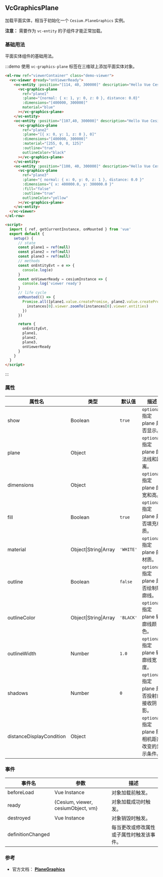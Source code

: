 ## VcGraphicsPlane

加载平面实体，相当于初始化一个 `Cesium.PlaneGraphics` 实例。

**注意：** 需要作为 `vc-entity` 的子组件才能正常加载。

### 基础用法

平面实体组件的基础用法。

:::demo 使用 `vc-graphics-plane` 标签在三维球上添加平面实体对象。

```html
<el-row ref="viewerContainer" class="demo-viewer">
  <vc-viewer @ready="onViewerReady">
    <vc-entity :position="[114, 40, 300000]" description="Hello Vue Cesium">
      <vc-graphics-plane
        ref="plane1"
        :plane="{normal: { x: 1, y: 0, z: 0 }, distance: 0.0}"
        :dimensions="[400000, 300000]"
        material="blue"
      ></vc-graphics-plane>
    </vc-entity>
    <vc-entity :position="[107,40, 300000]" description="Hello Vue Cesium">
      <vc-graphics-plane
        ref="plane2"
        :plane="[{ x: 0, y: 1, z: 0 }, 0]"
        :dimensions="[400000, 300000]"
        :material="[255, 0, 0, 125]"
        :outline="true"
        outlineColor="black"
      ></vc-graphics-plane>
    </vc-entity>
    <vc-entity :position="[100, 40, 300000]" description="Hello Vue Cesium">
      <vc-graphics-plane
        ref="plane3"
        :plane="{ normal: { x: 0, y: 0, z: 1 }, distance: 0.0 }"
        :dimensions="{ x: 400000.0, y: 300000.0 }"
        :fill="false"
        :outline="true"
        outlineColor="yellow"
      ></vc-graphics-plane>
    </vc-entity>
  </vc-viewer>
</el-row>

<script>
  import { ref, getCurrentInstance, onMounted } from 'vue'
  export default {
    setup() {
      // state
      const plane1 = ref(null)
      const plane2 = ref(null)
      const plane3 = ref(null)
      // methods
      const onEntityEvt = e => {
        console.log(e)
      }
      const onViewerReady = cesiumInstance => {
        console.log('viewer ready')
      }
      // life cycle
      onMounted(() => {
        Promise.all([plane1.value.createPromise, plane2.value.createPromise, plane3.value.createPromise]).then(instances => {
          instances[0].viewer.zoomTo(instances[0].viewer.entities)
        })
      })

      return {
        onEntityEvt,
        plane1,
        plane2,
        plane3,
        onViewerReady
      }
    }
  }
</script>
```

:::

### 属性

| 属性名                   | 类型                  | 默认值    | 描述                                             |
| ------------------------ | --------------------- | --------- | ------------------------------------------------ |
| show                     | Boolean               | `true`    | `optional` 指定 plane 是否显示。                 |
| plane                    | Object                |           | `optional` 指定 plane 的法线和距离。             |
| dimensions               | Object                |           | `optional` 指定 plane 的宽和高。                 |
| fill                     | Boolean               | `true`    | `optional` 指定 plane 是否填充材质。             |
| material                 | Object\|String\|Array | `'WHITE'` | `optional` 指定 plane 的材质。                   |
| outline                  | Boolean               | `false`   | `optional` 指定 plane 是否绘制轮廓线。           |
| outlineColor             | Object\|String\|Array | `'BLACK'` | `optional` 指定 plane 轮廓线颜色。               |
| outlineWidth             | Number                | `1.0`     | `optional` 指定 plane 轮廓线宽度。               |
| shadows                  | Number                | `0`       | `optional` 指定 plane 是否投射或接收阴影。       |
| distanceDisplayCondition | Object                |           | `optional` 指定 plane 随相机距离改变的显示条件。 |

### 事件

| 事件名            | 参数                               | 描述                                     |
| ----------------- | ---------------------------------- | ---------------------------------------- |
| beforeLoad        | Vue Instance                       | 对象加载前触发。                         |
| ready             | {Cesium, viewer, cesiumObject, vm} | 对象加载成功时触发。                     |
| destroyed         | Vue Instance                       | 对象销毁时触发。                         |
| definitionChanged |                                    | 每当更改或修改属性或子属性时触发该事件。 |

### 参考

- 官方文档： **[PlaneGraphics](https://cesium.com/docs/cesiumjs-ref-doc/PlaneGraphics.html)**
